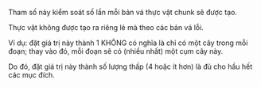 Tham số này kiểm soát số lần mỗi bản vá thực vật chunk sẽ được tạo.

Thực vật không được tạo ra riêng lẻ mà theo các bản vá lỗi.

Ví dụ: đặt giá trị này thành 1 KHÔNG có nghĩa là chỉ có một cây trong mỗi đoạn;
thay vào đó, mỗi đoạn sẽ có (nhiều nhất) một cụm cây này.

Do đó, đặt giá trị này thành số lượng thấp (4 hoặc ít hơn) là đủ cho hầu hết các mục đích.